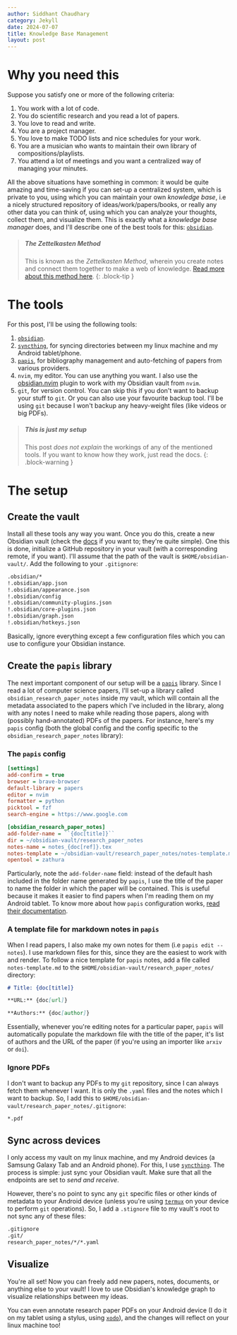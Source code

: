 ```yaml
---
author: Siddhant Chaudhary 
category: Jekyll
date: 2024-07-07
title: Knowledge Base Management 
layout: post 
---
```


# Why you need this

Suppose you satisfy one or more of the following criteria:

1. You work with a lot of code.
2. You do scientific research and you read a lot of papers.
3. You love to read and write.
4. You are a project manager.
5. You love to make TODO lists and nice schedules for your work. 
6. You are a musician who wants to maintain their own library of compositions/playlists.
7. You attend a lot of meetings and you want a centralized way of managing your minutes.

All the above situations have something in common: it would be quite amazing and time-saving if you can set-up a centralized system, which is private to you, using which you can maintain your own *knowledge base*, i.e a nicely structured repository of ideas/work/papers/books, or really any other data you can think of, using which you can analyze your thoughts, collect them, and visualize them. This is exactly what a *knowledge base manager* does, and I'll describe one of the best tools for this: [`obsidian`](https://obsidian.md/).

> ##### The *Zettelkasten Method* 
>
> This is known as the *Zettelkasten Method*, wherein you create notes and connect them together to make a web of knowledge. [Read more about this method here](https://zettelkasten.de/overview/). 
{: .block-tip }

# The tools

For this post, I'll be using the following tools:

1. [`obsidian`](https://obsidian.md/).
2. [`syncthing`](https://syncthing.net/), for syncing directories between my linux machine and my Android tablet/phone.
3. [`papis`](https://github.com/papis/papis), for bibliography management and auto-fetching of papers from various providers.
4. `nvim`, my editor. You can use anything you want. I also use the [obsidian.nvim](https://github.com/epwalsh/obsidian.nvim) plugin to work with my Obsidian vault from `nvim`.
5. `git`, for version control. You can skip this if you don't want to backup your stuff to `git`. Or you can also use your favourite backup tool. I'll be using `git` because I won't backup any heavy-weight files (like videos or big PDFs).

> ##### This is just my setup 
>
> This post *does not explain* the workings of any of the mentioned tools. If you want to know how they work, just read the docs.
{: .block-warning }


# The setup

## Create the vault

Install all these tools any way you want. Once you do this, create a new Obsidian vault (check the [docs](https://help.obsidian.md/Home) if you want to; they're quite simple). One this is done, initialize a GitHub repository in your vault (with a corresponding remote, if you want). I'll assume that the path of the vault is `$HOME/obsidian-vault/`. Add the following to your `.gitignore`:

```sh
.obsidian/*
!.obsidian/app.json
!.obsidian/appearance.json
!.obsidian/config
!.obsidian/community-plugins.json
!.obsidian/core-plugins.json
!.obsidian/graph.json
!.obsidian/hotkeys.json
```

Basically, ignore everything except a few configuration files which you can use to configure your Obsidian instance.

## Create the `papis` library

The next important component of our setup will be a [`papis`](https://github.com/papis/papis) library. Since I read a lot of computer science papers, I'll set-up a library called `obsidian_research_paper_notes` inside my vault, which will contain all the metadata associated to the papers which I've included in the library, along with any notes I need to make while reading those papers, along with (possibly hand-annotated) PDFs of the papers. For instance, here's my `papis` config (both the global config and the config specific to the `obsidian_research_paper_notes` library):

### The `papis` config

```ini
[settings]
add-confirm = true
browser = brave-browser
default-library = papers
editor = nvim
formatter = python
picktool = fzf
search-engine = https://www.google.com

[obsidian_research_paper_notes]
add-folder-name = ``{doc[title]}``
dir = ~/obsidian-vault/research_paper_notes
notes-name = notes_{doc[ref]}.tex
notes-template = ~/obsidian-vault/research_paper_notes/notes-template.md
opentool = zathura
```

Particularly, note the `add-folder-name` field: instead of the default hash included in the folder name generated by `papis`, I use the title of the paper to name the folder in which the paper will be contained. This is useful because it makes it easier to find papers when I'm reading them on my Android tablet. To know more about how `papis` configuration works, [read their documentation](https://papis.readthedocs.io/en/latest/configuration.html).

### A template file for markdown notes in `papis`

When I read papers, I also make my own notes for them (i.e `papis edit --notes`). I use markdown files for this, since they are the easiest to work with and render. To follow a nice template for `papis` notes, add a file called `notes-template.md` to the `$HOME/obsidian-vault/research_paper_notes/` directory: 

```markdown
# Title: {doc[title]} 

**URL:** {doc[url]}

**Authors:** {doc[author]}
```

Essentially, whenever you're editing notes for a particular paper, `papis` will automatically populate the markdown file with the title of the paper, it's list of authors and the URL of the paper (if you're using an importer like `arxiv` or `doi`).

### Ignore PDFs

I don't want to backup any PDFs to my `git` repository, since I can always fetch them whenever I want. It is only the `.yaml` files and the notes which I want to backup. So, I add this to `$HOME/obsidian-vault/research_paper_notes/.gitignore`:

```sh
*.pdf
```

## Sync across devices

I only access my vault on my linux machine, and my Android devices (a Samsung Galaxy Tab and an Android phone). For this, I use [`syncthing`](https://syncthing.net/). The process is simple: just sync your Obsidian vault. Make sure that all the endpoints are set to *send and receive*.

However, there's no point to sync any `git` specific files or other kinds of metadata to your Android device (unless you're using [`termux`](https://termux.dev/en/) on your device to perform `git` operations). So, I add a `.stignore` file to my vault's root to not sync any of these files:

```sh
.gitignore
.git/
research_paper_notes/*/*.yaml
```

## Visualize

You're all set! Now you can freely add new papers, notes, documents, or anything else to your vault! I love to use Obsidian's knowledge graph to visualize relationships between my ideas.

You can even annotate research paper PDFs on your Android device (I do it on my tablet using a stylus, using [`xodo`](https://xodo.com/)), and the changes will reflect on your linux machine too!
